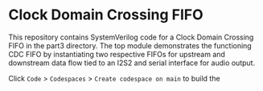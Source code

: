 # Clock Domain Crossing FIFO

This repository contains SystemVerilog code for a Clock Domain Crossing FIFO in the part3 directory. The top module demonstrates the functioning CDC FIFO by instantiating two respective FIFOs for upstream and downstream data flow tied to an I2S2 and serial interface for audio output.

Click `Code` > `Codespaces` > `Create codespace on main` to build the 
